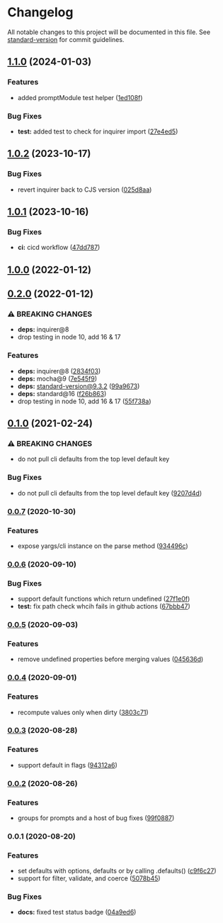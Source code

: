 # Changelog

All notable changes to this project will be documented in this file. See [standard-version](https://github.com/conventional-changelog/standard-version) for commit guidelines.

## [1.1.0](https://github.com/wesleytodd/opta/compare/v1.0.2...v1.1.0) (2024-01-03)


### Features

* added promptModule test helper ([1ed108f](https://github.com/wesleytodd/opta/commit/1ed108f5341edc32e6ba822dcded9b1665375265))


### Bug Fixes

* **test:** added test to check for inquirer import ([27e4ed5](https://github.com/wesleytodd/opta/commit/27e4ed5e7f9002b6ecb8f54014551ff83306dd1a))

## [1.0.2](https://github.com/wesleytodd/opta/compare/v1.0.1...v1.0.2) (2023-10-17)


### Bug Fixes

* revert inquirer back to CJS version ([025d8aa](https://github.com/wesleytodd/opta/commit/025d8aa9bb0a98c77c18a3217c7dadc61773a514))

## [1.0.1](https://github.com/wesleytodd/opta/compare/v1.0.0...v1.0.1) (2023-10-16)


### Bug Fixes

* **ci:** cicd workflow ([47dd787](https://github.com/wesleytodd/opta/commit/47dd787e395f9f353a90b32a514a003f37d10aab))

## [1.0.0](https://github.com/wesleytodd/opta/compare/v0.2.0...v1.0.0) (2022-01-12)

## [0.2.0](https://github.com/wesleytodd/opta/compare/v0.1.0...v0.2.0) (2022-01-12)


### ⚠ BREAKING CHANGES

* **deps:** inquirer@8
* drop testing in node 10, add 16 & 17

### Features

* **deps:** inquirer@8 ([2834f03](https://github.com/wesleytodd/opta/commit/2834f0387d4b12568d4aa353333ca20a2476fe8a))
* **deps:** mocha@9 ([7e545f9](https://github.com/wesleytodd/opta/commit/7e545f944b18587dd511b6f4c5ab03774aeb5021))
* **deps:** standard-version@9.3.2 ([99a9673](https://github.com/wesleytodd/opta/commit/99a96736122ce2da4f98426ecf2285502f73e5f9))
* **deps:** standard@16 ([f26b863](https://github.com/wesleytodd/opta/commit/f26b863cf7b772b47d566453fa8582663a350732))
* drop testing in node 10, add 16 & 17 ([55f738a](https://github.com/wesleytodd/opta/commit/55f738a918d20d799b699b26751316a284a76c01))

## [0.1.0](https://github.com/wesleytodd/opta/compare/v0.0.7...v0.1.0) (2021-02-24)


### ⚠ BREAKING CHANGES

* do not pull cli defaults from the top level default key

### Bug Fixes

* do not pull cli defaults from the top level default key ([9207d4d](https://github.com/wesleytodd/opta/commit/9207d4defc209b744ca427b6ba9a0ec9b335cb74))

### [0.0.7](https://github.com/wesleytodd/opta/compare/v0.0.6...v0.0.7) (2020-10-30)


### Features

* expose yargs/cli instance on the parse method ([934496c](https://github.com/wesleytodd/opta/commit/934496c84e9eaf5555c68fc823e7e39d1ff202c1))

### [0.0.6](https://github.com/wesleytodd/opta/compare/v0.0.5...v0.0.6) (2020-09-10)


### Bug Fixes

* support default functions which return undefined ([27f1e0f](https://github.com/wesleytodd/opta/commit/27f1e0f1198d1bab8efeacbcba12a4f21dc9d10e))
* **test:** fix path check whcih fails in github actions ([67bbb47](https://github.com/wesleytodd/opta/commit/67bbb4763961bcba8caecd4ef98443b2859ebcd5))

### [0.0.5](https://github.com/wesleytodd/opta/compare/v0.0.4...v0.0.5) (2020-09-03)


### Features

* remove undefined properties before merging values ([045636d](https://github.com/wesleytodd/opta/commit/045636d951e4b58f67166a518e296411ebaa26aa))

### [0.0.4](https://github.com/wesleytodd/opta/compare/v0.0.3...v0.0.4) (2020-09-01)


### Features

* recompute values only when dirty ([3803c71](https://github.com/wesleytodd/opta/commit/3803c7120e3d897d5eaa99eef55a46635461feac))

### [0.0.3](https://github.com/wesleytodd/opta/compare/v0.0.2...v0.0.3) (2020-08-28)


### Features

* support default in flags ([94312a6](https://github.com/wesleytodd/opta/commit/94312a61ae64f8ccf58ee21a1dd9ac5eafa8d9dc))

### [0.0.2](https://github.com/wesleytodd/opta/compare/v0.0.1...v0.0.2) (2020-08-26)


### Features

* groups for prompts and a host of bug fixes ([99f0887](https://github.com/wesleytodd/opta/commit/99f088766892855aae8e4f0bc263c964a43789fc))

### 0.0.1 (2020-08-20)


### Features

* set defaults with options, defaults or by calling .defaults() ([c9f6c27](https://github.com/wesleytodd/opta/commit/c9f6c27f90d2c91af20d38cd4de2486f6f467781))
* support for filter, validate, and coerce ([5078b45](https://github.com/wesleytodd/opta/commit/5078b451eb9fbb7e2961aedb4a536288ebc5fe19))


### Bug Fixes

* **docs:** fixed test status badge ([04a9ed6](https://github.com/wesleytodd/opta/commit/04a9ed60ab54e94d09b494105f0928f4c9899cef))
